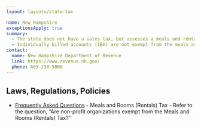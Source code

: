 ```yaml
---
layout: layouts/state-tax

name: New Hampshire
exceptionsApply: true
summary:
  - The state does not have a sales tax, but assesses a meals and rental tax for hotel stay.
  - Individually billed accounts (IBA) are not exempt from the meals and rental tax.
contact:
  name: New Hampshire Department of Revenue
  link: https://www.revenue.nh.gov/
  phone: 603-230-5000
---
```


## Laws, Regulations, Policies

* [Frequently Asked Questions](https://www.revenue.nh.gov/faq/meals-rooms.htm) - Meals and Rooms (Rentals) Tax - Refer to the question, “Are non-profit organizations exempt from the Meals and Rooms (Rentals) Tax?”
